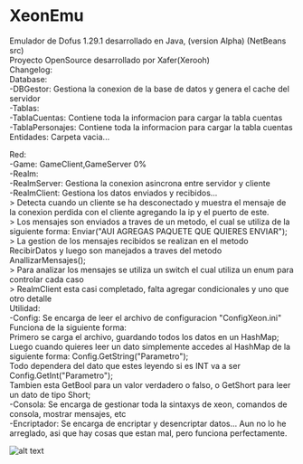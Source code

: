 # XeonEmu
Emulador de Dofus 1.29.1 desarrollado en Java, (version Alpha) (NetBeans src) <br>
Proyecto OpenSource desarrollado por Xafer(Xerooh) <br>
Changelog:<br>
Database:<br>
-DBGestor: Gestiona la conexion de la base de datos y genera el cache del servidor<br>
  -Tablas:<br>
    -TablaCuentas: Contiene toda la informacion para cargar la tabla cuentas<br>
    -TablaPersonajes: Contiene toda la informacion para cargar la tabla cuentas<br>
Entidades: Carpeta vacia...<br>

Red: <br>
  -Game: GameClient,GameServer 0%<br>
  -Realm: <br>
    -RealmServer: Gestiona la conexion asincrona entre servidor y cliente<br>
    -RealmClient: Gestiona los datos enviados y recibidos...<br>
      > Detecta cuando un cliente se ha desconectado y muestra el mensaje de la conexion perdida con el cliente agregando la ip y el puerto de este.<br>
      > Los mensajes son enviados a traves de un metodo, el cual se utiliza de la siguiente forma: Enviar("AUI AGREGAS PAQUETE QUE QUIERES ENVIAR");<br>
      > La gestion de los mensajes recibidos se realizan en el metodo RecibirDatos y luego son manejados a traves del metodo<br> AnallizarMensajes();<br>
      > Para analizar los mensajes se utiliza un switch el cual utiliza un enum para controlar cada caso<br>
      > RealmClient esta casi completado, falta agregar condicionales y uno que otro detalle<br>
Utilidad:<br>
-Config: Se encarga de leer el archivo de configuracion "ConfigXeon.ini"<br>
  Funciona de la siguiente forma:<br>
  Primero se carga el archivo, guardando todos los datos en un HashMap;<br>
  Luego cuando quieres leer un dato simplemente accedes al HashMap de la siguiente forma: Config.GetString("Parametro");<br>
  Todo dependera del dato que estes leyendo si es INT va a ser Config.GetInt("Parametro");<br>
  Tambien esta GetBool para un valor verdadero o falso, o GetShort para leer un dato de tipo Short;<br>
-Consola: Se encarga de gestionar toda la sintaxys de xeon, comandos de consola, mostrar mensajes, etc<br>
-Encriptador: Se encarga de encriptar y desencriptar datos... Aun no lo he arreglado, asi que hay cosas que estan mal, pero funciona perfectamente.<br>

![alt text](https://raw.githubusercontent.com/XaferDev/XeonEmu/Image/1.png)
